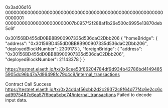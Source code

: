 0x3ad06d16
0000000000000000000000000000000000000000000000000000000000000001
0000000000000000000000007b0957f2f288af1b26e500c6995e13870deb5c6f




0x30156BD455dD0BB8B900907335d536daC2Dbb206
{
    "homeBridge": {
        "address": "0x30156BD455dD0BB8B900907335d536daC2Dbb206",
        "deployedBlockNumber": 2309173
    },
    "foreignBridge": {
        "address": "0x30156BD455dD0BB8B900907335d536daC2Dbb206",
        "deployedBlockNumber": 21143378
    }
}

https://testnet.elaeth.io/tx/0x6cee53f66204784df9d934b42786bd41494855905dc96b47a7d96498fc79c4c9/internal_transactions

Contract Call Success
https://testnet.elaeth.io/tx/0x24ddaf56cbb2d2c29372c8f64d77f4c6e2cc6cad9975487c6ea57f6bea5cbc74/internal_transactions
Failed to decode input data.
